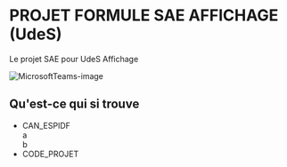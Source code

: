 # PROJET FORMULE SAE AFFICHAGE (UdeS)
Le projet SAE pour UdeS Affichage

![MicrosoftTeams-image](https://github.com/FelixAntoine0708/projet_Formule_SAE_A2023/assets/89605334/e4b2d43c-1281-4deb-957f-f0b4dd0a961f)

## Qu'est-ce qui si trouve
* CAN_ESPIDF <br />
a <br />
b <br />
* CODE_PROJET

